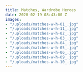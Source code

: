 ```yaml
---
title: Matches, Wardrobe Heroes
date: 2020-02-19 08:43:00 Z
images:
- "/uploads/matches-w-h-01_.jpg"
- "/uploads/matches-w-h-11_.jpg"
- "/uploads/matches-w-h-02_.jpg"
- "/uploads/matches-w-h-03_.jpg"
- "/uploads/matches-w-h-04_.jpg"
- "/uploads/matches-w-h-05_.jpg"
- "/uploads/matches-w-h-06_.jpg"
- "/uploads/matches-w-h-09_.jpg"
- "/uploads/matches-w-h-10_.jpg"
---
```


